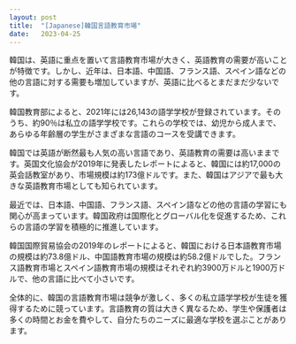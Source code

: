 ```yaml
---
layout: post
title:  "[Japanese]韓国言語教育市場"
date:   2023-04-25
---
```


韓国は、英語に重点を置いて言語教育市場が大きく、英語教育の需要が高いことが特徴です。しかし、近年は、日本語、中国語、フランス語、スペイン語などの他の言語に対する需要も増加していますが、英語に比べるとまだまだ少ないです。

韓国教育部によると、2021年には26,143の語学学校が登録されています。そのうち、約90％は私立の語学学校です。これらの学校では、幼児から成人まで、あらゆる年齢層の学生がさまざまな言語のコースを受講できます。

韓国では英語が断然最も人気の高い言語であり、英語教育の需要は高いままです。英国文化協会が2019年に発表したレポートによると、韓国には約17,000の英会話教室があり、市場規模は約173億ドルです。また、韓国はアジアで最も大きな英語教育市場としても知られています。

最近では、日本語、中国語、フランス語、スペイン語などの他の言語の学習にも関心が高まっています。韓国政府は国際化とグローバル化を促進するため、これらの言語の学習を積極的に推進しています。

韓国国際貿易協会の2019年のレポートによると、韓国における日本語教育市場の規模は約73.8億ドル、中国語教育市場の規模は約58.2億ドルでした。フランス語教育市場とスペイン語教育市場の規模はそれぞれ約3900万ドルと1900万ドルで、他の言語に比べて小さいです。

全体的に、韓国の言語教育市場は競争が激しく、多くの私立語学学校が生徒を獲得するために競っています。言語教育の質は大きく異なるため、学生や保護者は多くの時間とお金を費やして、自分たちのニーズに最適な学校を選ぶことがあります。